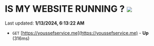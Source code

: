 # IS MY WEBSITE RUNNING ? [![](https://img.shields.io/static/v1?label=Sponsor&message=%E2%9D%A4&logo=GitHub&color=%23fe8e86)](https://github.com/sponsors/<username>)

Last updated: **1/13/2024, 6:13:22 AM**

- `GET` [https://youssefservice.me](https://youssefservice.me) - **Up** (316ms)
